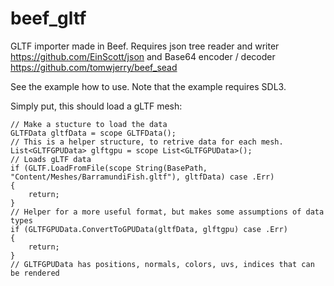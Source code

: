 # beef_gltf
GLTF importer made in Beef. Requires json tree reader and writer https://github.com/EinScott/json and Base64 encoder / decoder https://github.com/tomwjerry/beef_sead

See the example how to use. Note that the example requires SDL3.

Simply put, this should load a gLTF mesh:
```Beef
// Make a stucture to load the data
GLTFData gltfData = scope GLTFData();
// This is a helper structure, to retrive data for each mesh.
List<GLTFGPUData> glftgpu = scope List<GLTFGPUData>();
// Loads gLTF data
if (GLTF.LoadFromFile(scope String(BasePath, "Content/Meshes/BarramundiFish.gltf"), gltfData) case .Err)
{
    return;
}
// Helper for a more useful format, but makes some assumptions of data types
if (GLTFGPUData.ConvertToGPUData(gltfData, glftgpu) case .Err)
{
    return;
}
// GLTFGPUData has positions, normals, colors, uvs, indices that can be rendered
```
